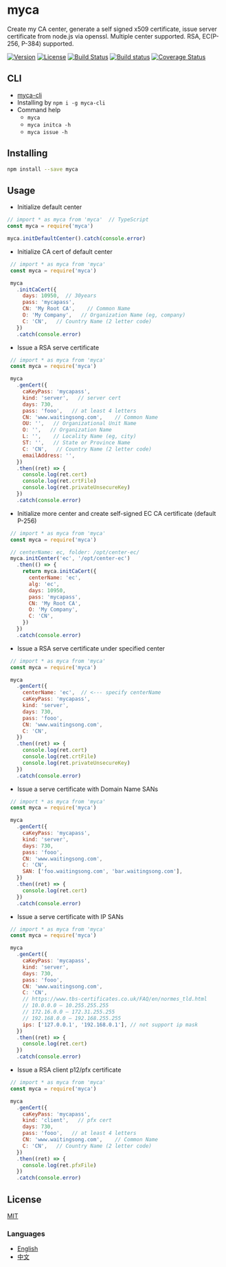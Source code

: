 # myca
Create my CA center, generate a self signed x509 certificate, issue server certificate from node.js via openssl. Multiple center supported. RSA, EC(P-256, P-384) supported.

[![Version](https://img.shields.io/npm/v/myca.svg)](https://www.npmjs.com/package/myca)
[![License](https://img.shields.io/badge/license-MIT-blue.svg)](https://opensource.org/licenses/MIT)
[![Build Status](https://travis-ci.org/waitingsong/node-myca.svg?branch=master)](https://travis-ci.org/waitingsong/node-myca)
[![Build status](https://ci.appveyor.com/api/projects/status/fo667k0k2ki8mv68/branch/master?svg=true)](https://ci.appveyor.com/project/waitingsong/node-myca/branch/master)
[![Coverage Status](https://coveralls.io/repos/github/waitingsong/node-myca/badge.svg?branch=master)](https://coveralls.io/github/waitingsong/node-myca?branch=master)


## CLI
- [myca-cli](https://www.npmjs.com/package/myca-cli)
- Installing by `npm i -g myca-cli`
- Command help
  - `myca`
  - `myca initca -h`
  - `myca issue -h`


## Installing
```bash
npm install --save myca
```

## Usage
- Initialize default center
```js
// import * as myca from 'myca'  // TypeScript
const myca = require('myca')

myca.initDefaultCenter().catch(console.error)
```

- Initialize CA cert of default center
```js
 // import * as myca from 'myca'
 const myca = require('myca')

 myca
   .initCaCert({
     days: 10950,  // 30years
     pass: 'mycapass',
     CN: 'My Root CA',    // Common Name
     O: 'My Company',   // Organization Name (eg, company)
     C: 'CN',   // Country Name (2 letter code)
   })
   .catch(console.error)
```

- Issue a RSA serve certificate
```js
 // import * as myca from 'myca'
 const myca = require('myca')

 myca
   .genCert({
     caKeyPass: 'mycapass',
     kind: 'server',   // server cert
     days: 730,
     pass: 'fooo',   // at least 4 letters
     CN: 'www.waitingsong.com',    // Common Name
     OU: '',   // Organizational Unit Name
     O: '',   // Organization Name
     L: '',    // Locality Name (eg, city)
     ST: '',   // State or Province Name
     C: 'CN',   // Country Name (2 letter code)
     emailAddress: '',
   })
   .then((ret) => {
     console.log(ret.cert)
     console.log(ret.crtFile)
     console.log(ret.privateUnsecureKey)
   })
   .catch(console.error)
```

- Initialize more center and create self-signed EC CA certificate (default P-256)
```js
 // import * as myca from 'myca'
 const myca = require('myca')

 // centerName: ec, folder: /opt/center-ec/
 myca.initCenter('ec', '/opt/center-ec')
   .then(() => {
     return myca.initCaCert({
       centerName: 'ec',
       alg: 'ec',
       days: 10950,
       pass: 'mycapass',
       CN: 'My Root CA',
       O: 'My Company',
       C: 'CN',
     })
   })
   .catch(console.error)
```

- Issue a RSA serve certificate under specified center
```js
 // import * as myca from 'myca'
 const myca = require('myca')

 myca
   .genCert({
     centerName: 'ec',  // <--- specify centerName
     caKeyPass: 'mycapass',
     kind: 'server',
     days: 730,
     pass: 'fooo',
     CN: 'www.waitingsong.com',
     C: 'CN',
   })
   .then((ret) => {
     console.log(ret.cert)
     console.log(ret.crtFile)
     console.log(ret.privateUnsecureKey)
   })
   .catch(console.error)
```

- Issue a serve certificate with Domain Name SANs
```js
 // import * as myca from 'myca'
 const myca = require('myca')

 myca
   .genCert({
     caKeyPass: 'mycapass',
     kind: 'server',
     days: 730,
     pass: 'fooo',
     CN: 'www.waitingsong.com',
     C: 'CN',
     SAN: ['foo.waitingsong.com', 'bar.waitingsong.com'],
   })
   .then((ret) => {
     console.log(ret.cert)
   })
   .catch(console.error)
```

- Issue a serve certificate with IP SANs
```js
 // import * as myca from 'myca'
 const myca = require('myca')

 myca
   .genCert({
     caKeyPass: 'mycapass',
     kind: 'server',
     days: 730,
     pass: 'fooo',
     CN: 'www.waitingsong.com',
     C: 'CN',
     // https://www.tbs-certificates.co.uk/FAQ/en/normes_tld.html
     // 10.0.0.0 – 10.255.255.255
     // 172.16.0.0 – 172.31.255.255
     // 192.168.0.0 – 192.168.255.255
     ips: ['127.0.0.1', '192.168.0.1'], // not support ip mask
   })
   .then((ret) => {
     console.log(ret.cert)
   })
   .catch(console.error)
```


- Issue a RSA client p12/pfx certificate
```js
 // import * as myca from 'myca'
 const myca = require('myca')

 myca
   .genCert({
     caKeyPass: 'mycapass',
     kind: 'client',   // pfx cert
     days: 730,
     pass: 'fooo',   // at least 4 letters
     CN: 'www.waitingsong.com',    // Common Name
     C: 'CN',   // Country Name (2 letter code)
   })
   .then((ret) => {
     console.log(ret.pfxFile)
   })
   .catch(console.error)
```


## License
[MIT](LICENSE)


### Languages
- [English](README.md)
- [中文](README.zh-CN.md)

